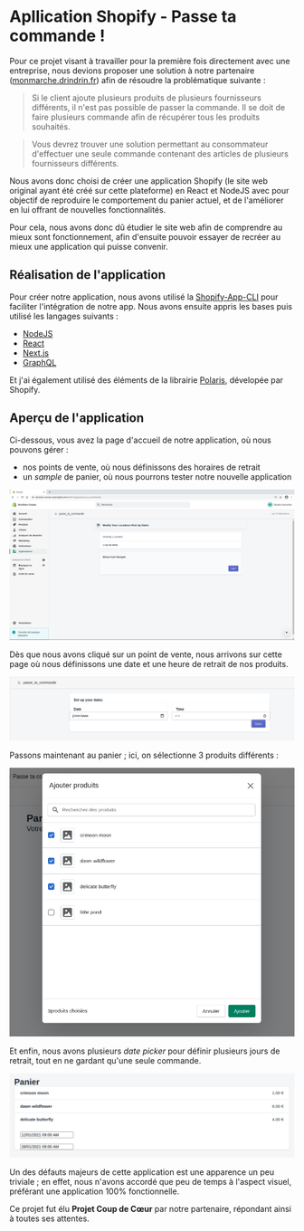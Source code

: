 # Apllication Shopify - Passe ta commande !

Pour ce projet visant à travailler pour la première fois directement avec une entreprise, nous devions proposer une solution à notre partenaire ([monmarche.drindrin.fr](https://monmarche.drindrin.fr)) afin de résoudre la problématique suivante :


> Si le client ajoute plusieurs produits de plusieurs fournisseurs différents, il n'est pas possible de passer la commande.
Il se doit de faire plusieurs commande afin de récupérer tous les produits souhaités.

> Vous devrez trouver une solution permettant au consommateur d'effectuer une seule commande
contenant des articles de plusieurs fournisseurs différents.

Nous avons donc choisi de créer une application Shopify (le site web original ayant été créé sur cette plateforme) en React et NodeJS avec pour objectif de reproduire le comportement du panier actuel, et de l'améliorer en lui offrant de nouvelles fonctionnalités.

Pour cela, nous avons donc dû étudier le site web afin de comprendre au mieux sont fonctionnement, afin d'ensuite pouvoir essayer de recréer au mieux une application qui puisse convenir.

## Réalisation de l'application

Pour créer notre application, nous avons utilisé la [Shopify-App-CLI](https://github.com/Shopify/shopify-app-cli) pour faciliter l'intégration de notre app. Nous avons ensuite appris les bases puis utilisé les langages suivants :

- [NodeJS](https://nodejs.org/en/)
- [React](https://reactjs.org/)
- [Next.js](https://nextjs.org/)
- [GraphQL](https://graphql.org/)

Et j'ai également utilisé des éléments de la librairie [Polaris](https://polaris.shopify.com/), dévelopée par Shopify.

## Aperçu de l'application

Ci-dessous, vous avez la page d'accueil de notre application, où nous pouvons gérer :
- nos points de vente, où nous définissons des horaires de retrait
- un *sample* de panier, où nous pourrons tester notre nouvelle application

![acceuil](https://github.com/nicolasdecorbez/shopify_app/blob/main/img/1.png?raw=true)

Dès que nous avons cliqué sur un point de vente, nous arrivons sur cette page où nous définissons une date et une heure de retrait de nos produits.

![setup](https://github.com/nicolasdecorbez/shopify_app/blob/main/img/2.png?raw=true)

Passons maintenant au panier ; ici, on sélectionne 3 produits différents :

![cart](https://github.com/nicolasdecorbez/shopify_app/blob/main/img/3.png?raw=true)

Et enfin, nous avons plusieurs *date picker* pour définir plusieurs jours de retrait, tout en ne gardant qu'une seule commande.

![end](https://github.com/nicolasdecorbez/shopify_app/blob/main/img/4.png?raw=true)

Un des défauts majeurs de cette application est une apparence un peu triviale ; en effet, nous n'avons accordé que peu de temps à l'aspect visuel, préférant une application 100% fonctionnelle.

Ce projet fut élu **Projet Coup de Cœur** par notre partenaire, répondant ainsi à toutes ses attentes.

